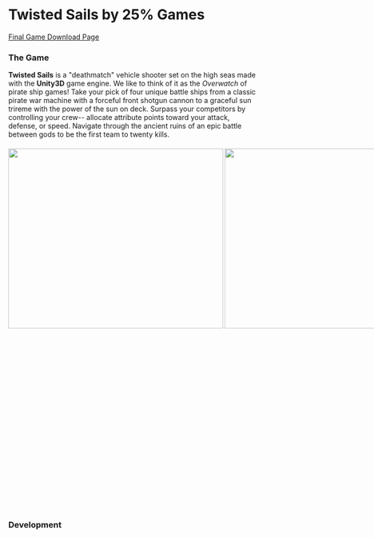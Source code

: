 # Twisted Sails by 25% Games
<a href=https://25percentgames.itch.io/twisted-sails> Final Game Download Page </a>
<h3> The Game </h3>
<b>Twisted Sails</b> is a "deathmatch" vehicle shooter set on the high seas made with the <b> Unity3D</b> game engine. We like to think of it as the <i>Overwatch </i> of pirate ship games! Take your pick of four unique battle ships from a classic pirate war machine with a forceful front shotgun cannon to a graceful sun trireme with the power of the sun on deck. Surpass your competitors by controlling your crew-- allocate attribute points toward your attack, defense, or speed. Navigate through the ancient ruins of an epic battle between gods to be the first team to twenty kills. 

<h4>

<div style="width: 960px; height: 720px; overflow: auto;">
  <img src="https://img.itch.zone/aW1hZ2UvMTM5NTExLzYzOTg3Ni5wbmc=/original/1DUPMY.png" height="360" width="430">
  <img src="https://img.itch.zone/aW1hZ2UvMTM5NTExLzYzOTg4NS5wbmc=/original/%2FwSfje.png" height="360" width="430">
</div>

</h4>

<h3> Development </h3>
